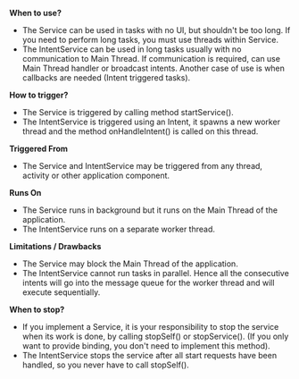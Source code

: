**When to use?**      

- The Service can be used in tasks with no UI, but shouldn't be too long. If you need to perform long tasks, you must use threads within Service.             
- The IntentService can be used in long tasks usually with no communication to Main Thread. If communication is required, can use Main Thread handler or broadcast intents. Another case of use is when callbacks are needed (Intent triggered tasks).           

**How to trigger?**         

- The Service is triggered by calling method startService().          
- The IntentService is triggered using an Intent, it spawns a new worker thread and the method onHandleIntent() is called on this thread.       

**Triggered From**         
- The Service and IntentService may be triggered from any thread, activity or other application component.

**Runs On**            
- The Service runs in background but it runs on the Main Thread of the application.
- The IntentService runs on a separate worker thread.

**Limitations / Drawbacks**      
- The Service may block the Main Thread of the application.
- The IntentService cannot run tasks in parallel. Hence all the consecutive intents will go into the message queue for the worker thread and will execute sequentially.

**When to stop?**            

- If you implement a Service, it is your responsibility to stop the service when its work is done, by calling stopSelf() or stopService(). (If you only want to provide binding, you don't need to implement this method).
- The IntentService stops the service after all start requests have been handled, so you never have to call stopSelf().
